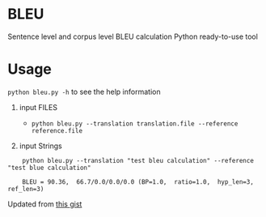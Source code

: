 # BLEU

Sentence level and corpus level BLEU calculation Python ready-to-use tool

# Usage

`python bleu.py -h` to see the help information

1. input FILES
    * `python bleu.py --translation translation.file --reference reference.file`

2. input Strings
```
    python bleu.py --translation "test bleu calculation" --reference "test blue calculation"
    
    BLEU = 90.36,  66.7/0.0/0.0/0.0 (BP=1.0,  ratio=1.0,  hyp_len=3,  ref_len=3)
```

Updated from [this gist](https://gist.github.com/alvations/838cb021712ad66e7768)
